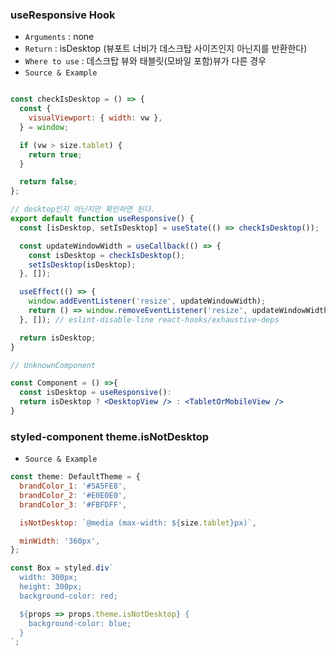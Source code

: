 ### useResponsive Hook
- `Arguments` : none
- `Return` : isDesktop (뷰포트 너비가 데스크탑 사이즈인지 아닌지를 반환한다)
- `Where to use` : 데스크탑 뷰와 태블릿(모바일 포함)뷰가 다른 경우 
- `Source & Example`

```jsx

const checkIsDesktop = () => {
  const {
    visualViewport: { width: vw },
  } = window;

  if (vw > size.tablet) {
    return true;
  }

  return false;
};

// desktop인지 아닌지만 확인하면 된다.
export default function useResponsive() {
  const [isDesktop, setIsDesktop] = useState(() => checkIsDesktop());

  const updateWindowWidth = useCallback(() => {
    const isDesktop = checkIsDesktop();
    setIsDesktop(isDesktop);
  }, []);

  useEffect(() => {
    window.addEventListener('resize', updateWindowWidth);
    return () => window.removeEventListener('resize', updateWindowWidth);
  }, []); // eslint-disable-line react-hooks/exhaustive-deps

  return isDesktop;
}

```

```jsx
// UnknownComponent

const Component = () =>{
  const isDesktop = useResponsive():
  return isDesktop ? <DesktopView /> : <TabletOrMobileView />
}
```


### styled-component theme.isNotDesktop

- `Source & Example`

```jsx
const theme: DefaultTheme = {
  brandColor_1: '#5A5FE8',
  brandColor_2: '#E0E0E0',
  brandColor_3: '#FBFDFF',

  isNotDesktop: `@media (max-width: ${size.tablet}px)`,

  minWidth: '360px',
};
```

```jsx
const Box = styled.div`
  width: 300px;
  height: 300px;
  background-color: red;

  ${props => props.theme.isNotDesktop} {
    background-color: blue;
  }
`;
```
